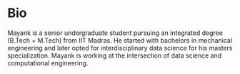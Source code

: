 <html>
<head>
<title>
Mayank Raj
</title>
</head>
<body>
<p><h1>Bio</h1></p>
  <p>Mayank is a senior undergraduate student pursuing an integrated degree (B.Tech + M.Tech) from IIT Madras. He started with bachelors in mechanical engineering and later opted for interdisciplinary data science for his masters specialization. Mayank is working at the intersection of data science and computational engineering.  </p>
</body>
</html>

